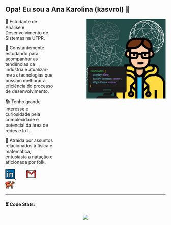 ## Opa! Eu sou a Ana Karolina (kasvrol) 🤠

<div display="flex"> 
   <img style="width:250px;" align="right" src="./image/kasvrolIcon.png"/>
  <div style="width:150px;">
    <p>🌱 Estudante de Análise e Desenvolvimento de Sistemas na UFPR.</p>
    <p>🎯 Constantemente estudando para acompanhar as tendências da indústria e atualizar-me as tecnologias que possam melhorar a eficiência do processo de desenvolvimento.</p>
    <p>📚 Tenho grande interesse e curiosidade pela complexidade e potencial da área de redes e IoT.</p>
    <p>🤿 Atraída por assuntos relacionados à física e matemática, entusiasta a natação e aficionada por folk.</p>
    <p>
      <a href="https://www.linkedin.com/in/kasvrol/" style="margin-right:2rem;" >
       <img src="https://github.com/kasvrol/kasvrol/blob/main/image/linkedin.png" height="30em" width="30em"/>
     </a>
     <a href="santosak1999@gmail.com" style="margin-right:2rem;" >
        <img src="https://github.com/kasvrol/kasvrol/blob/main/image/gmail.png" height="30em" width="30em"/>
     </a>
     <a href="https://gitlab.com/kasvrol" style="margin-right:2rem;" >
        <img src="https://github.com/kasvrol/kasvrol/blob/main/image/fox.png" height="30em" width="30em"/>
     </a>
    </p>
   </div>
</div>

<hr style="border:1px;">

<h4>⏳ Code Stats:</h4>

   <div display="flex" align="center">
    <img width="300rem" src="https://github-readme-stats.vercel.app/api/top-langs/?username=kasvrol&hide=html,css&layout=compact&theme=highcontrast"/>
   </div>
